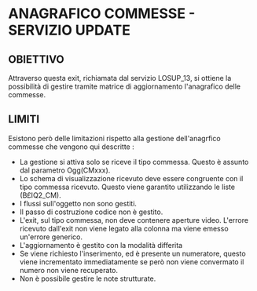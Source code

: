 # ANAGRAFICO COMMESSE - SERVIZIO UPDATE
## OBIETTIVO
 Attraverso questa exit, richiamata dal servizio LOSUP_13, si ottiene la possibilità di  gestire tramite matrice di  aggiornamento l'anagrafico delle commesse.
## LIMITI
 Esistono però delle limitazioni rispetto alla gestione dell'anagrfico commesse  che vengono qui descritte : 

 * La gestione si attiva solo se riceve il tipo commessa. Questo è assunto dal parametro Ogg(CMxxx).
 * Lo schema di visualizzazione ricevuto deve essere congruente con il tipo commessa ricevuto.    Questo viene garantito    utilizzando le liste (B£IQ2_CM).
 * I flussi sull'oggetto non sono gestiti.
 * Il passo di costruzione codice non è gestito.
 * L'exit, sul tipo commessa, non deve contenere aperture video.    L'errore ricevuto dall'exit non viene legato alla    colonna ma viene emesso un'errore generico.
 * L'aggiornamento è gestito con la modalità differita
 * Se viene richiesto l'inserimento, ed è presente un numeratore, questo viene    incrementato immediatamente se però    non viene convermato il numero non viene recuperato.
 * Non è possibile gestire le note strutturate.

